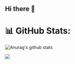 ## Hi there 👋

# 📊 GitHub Stats:

<!--![Luca's GitHub stats](https://github-readme-stats.vercel.app/api?username=brescianiluca&show_icons=true&theme=radical)-->


<img align="center" src="https://github-readme-stats.vercel.app/api?username=brescianiluca&show_icons=true&include_all_commits=true&theme=radical&hide_border=true" alt="Anurag's github stats" /></a> 

<img align="center" src="https://github-readme-stats.vercel.app/api/top-langs/?username=brescianiluca&layout=compact&theme=radical&hide_border=true" /></a> 


<!--
**BrescianiLuca/BrescianiLuca** is a ✨ _special_ ✨ repository because its `README.md` (this file) appears on your GitHub profile.

Here are some ideas to get you started:

- 🔭 I’m currently working on ...
- 🌱 I’m currently learning ...
- 👯 I’m looking to collaborate on ...
- 🤔 I’m looking for help with ...
- 💬 Ask me about ...
- 📫 How to reach me: ...
- 😄 Pronouns: ...
- ⚡ Fun fact: ...
-->
